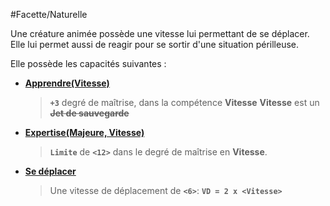 #Facette/Naturelle 

Une créature animée possède une vitesse lui permettant de se déplacer. Elle lui permet aussi de reagir pour se sortir d'une situation périlleuse.

Elle possède les capacités suivantes :
* **[Apprendre(Vitesse)](###)**
    > **`+3`** degré de maîtrise, dans la compétence **Vitesse**
   > **Vitesse** est un ~~**Jet de sauvegarde**~~
* **[Expertise(Majeure, Vitesse)](https://trello.com/c/0EKOzT2h)**
    > **`Limite`** de **`<12>`** dans le degré de maîtrise en **Vitesse**.
* **[Se déplacer](https://trello.com/c/Lde8ahaS)**
    > Une vitesse de déplacement de **`<6>`**:
    >     **`VD = 2 x <Vitesse>`**